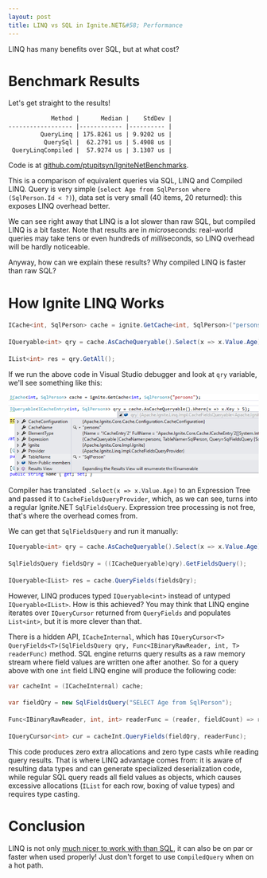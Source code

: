 ```yaml
---
layout: post
title: LINQ vs SQL in Ignite.NET&#58; Performance
---
```


LINQ has many benefits over SQL, but at what cost?

# Benchmark Results

Let's get straight to the results!

```
            Method |      Median |    StdDev |
------------------ |------------ |---------- |
         QueryLinq | 175.8261 us | 9.9202 us |
          QuerySql |  62.2791 us | 5.4908 us |
 QueryLinqCompiled |  57.9274 us | 3.1307 us |
```

Code is at [github.com/ptupitsyn/IgniteNetBenchmarks](https://github.com/ptupitsyn/IgniteNetBenchmarks/blob/master/IgniteLinqBenchmark.cs).

This is a comparison of equivalent queries via SQL, LINQ and Compiled LINQ.
Query is very simple (`select Age from SqlPerson where (SqlPerson.Id < ?)`), data set is very small (40 items, 20 returned): this exposes LINQ overhead better.

We can see right away that LINQ is a lot slower than raw SQL, but compiled LINQ is a bit faster.
Note that results are in *micro*seconds: real-world queries may take tens or even hundreds of *milli*seconds, so LINQ overhead will be hardly noticeable.

Anyway, how can we explain these results? Why compiled LINQ is faster than raw SQL?

# How Ignite LINQ Works

```cs
ICache<int, SqlPerson> cache = ignite.GetCache<int, SqlPerson>("persons");

IQueryable<int> qry = cache.AsCacheQueryable().Select(x => x.Value.Age);

IList<int> res = qry.GetAll();
```

If we run the above code in Visual Studio debugger and look at `qry` variable, we'll see something like this:

![ICacheQueryable Debug View](../images/Linq-vs-Sql/ICacheQueryable-debug.png)

Compiler has translated `.Select(x => x.Value.Age)` to an Expression Tree and passed it to `CacheFieldsQueryProvider`,
which, as we can see, turns into a regular Ignite.NET `SqlFieldsQuery`. Expression tree processing is not free, that's where the overhead comes from.

We can get that `SqlFieldsQuery` and run it manually:

```cs
IQueryable<int> qry = cache.AsCacheQueryable().Select(x => x.Value.Age);

SqlFieldsQuery fieldsQry = ((ICacheQueryable)qry).GetFieldsQuery();

IQueryable<IList> res = cache.QueryFields(fieldsQry);
```

However, LINQ produces typed `IQueryable<int>` instead of untyped `IQueryable<IList>`. How is this achieved?
You may think that LINQ engine iterates over `IQueryCursor` returned from `QueryFields` and populates `List<int>`, but it is more clever than that.

There is a hidden API, `ICacheInternal`, which has `IQueryCursor<T> QueryFields<T>(SqlFieldsQuery qry, Func<IBinaryRawReader, int, T> readerFunc)` method.
SQL engine returns query results as a raw memory stream where field values are written one after another.
So for a query above with one `int` field LINQ engine will produce the following code:

```cs
var cacheInt = (ICacheInternal) cache;

var fieldQry = new SqlFieldsQuery("SELECT Age from SqlPerson");

Func<IBinaryRawReader, int, int> readerFunc = (reader, fieldCount) => reader.ReadObject<int>();

IQueryCursor<int> cur = cacheInt.QueryFields(fieldQry, readerFunc);
```

This code produces zero extra allocations and zero type casts while reading query results. That is where LINQ advantage comes from: it is aware of resulting data types and can generate specialized deserialization code, while regular SQL query reads all field values as objects, which causes excessive allocations (`IList` for each row, boxing of value types) and requires type casting.

# Conclusion

LINQ is not only [much nicer to work with than SQL](https://www.linqpad.net/WhyLINQBeatsSQL.aspx), it can also be on par or faster when used properly! Just don't forget to use `CompiledQuery` when on a hot path.